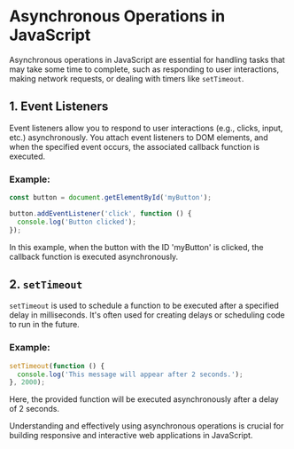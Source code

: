 

# Asynchronous Operations in JavaScript

Asynchronous operations in JavaScript are essential for handling tasks that may take some time to complete, such as responding to user interactions, making network requests, or dealing with timers like `setTimeout`.

## 1. Event Listeners

Event listeners allow you to respond to user interactions (e.g., clicks, input, etc.) asynchronously. You attach event listeners to DOM elements, and when the specified event occurs, the associated callback function is executed.

### Example:

```javascript
const button = document.getElementById('myButton');

button.addEventListener('click', function () {
  console.log('Button clicked');
});
```

In this example, when the button with the ID 'myButton' is clicked, the callback function is executed asynchronously.

## 2. `setTimeout`

`setTimeout` is used to schedule a function to be executed after a specified delay in milliseconds. It's often used for creating delays or scheduling code to run in the future.

### Example:

```javascript
setTimeout(function () {
  console.log('This message will appear after 2 seconds.');
}, 2000);
```

Here, the provided function will be executed asynchronously after a delay of 2 seconds.

Understanding and effectively using asynchronous operations is crucial for building responsive and interactive web applications in JavaScript.
```

